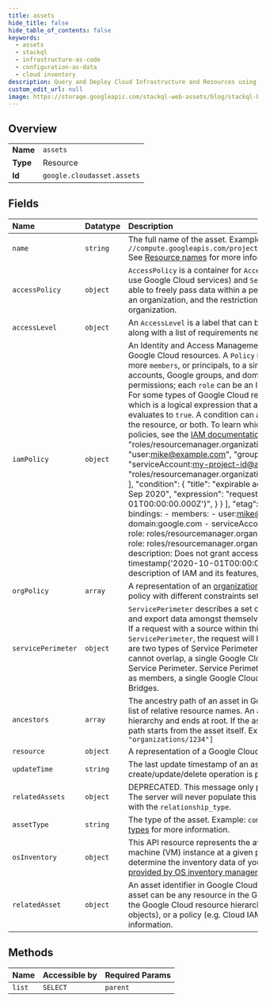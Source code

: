 ```yaml
---
title: assets
hide_title: false
hide_table_of_contents: false
keywords:
  - assets
  - stackql
  - infrastructure-as-code
  - configuration-as-data
  - cloud inventory
description: Query and Deploy Cloud Infrastructure and Resources using SQL
custom_edit_url: null
image: https://storage.googleapis.com/stackql-web-assets/blog/stackql-blog-post-featured-image.png
---
```

  
    

## Overview
<table><tbody>
<tr><td><b>Name</b></td><td><code>assets</code></td></tr>
<tr><td><b>Type</b></td><td>Resource</td></tr>
<tr><td><b>Id</b></td><td><code>google.cloudasset.assets</code></td></tr>
</tbody></table>

## Fields
| Name | Datatype | Description |
|:-----|:---------|:------------|
| `name` | `string` | The full name of the asset. Example: `//compute.googleapis.com/projects/my_project_123/zones/zone1/instances/instance1` See [Resource names](https://cloud.google.com/apis/design/resource_names#full_resource_name) for more information. |
| `accessPolicy` | `object` | `AccessPolicy` is a container for `AccessLevels` (which define the necessary attributes to use Google Cloud services) and `ServicePerimeters` (which define regions of services able to freely pass data within a perimeter). An access policy is globally visible within an organization, and the restrictions it specifies apply to all projects within an organization. |
| `accessLevel` | `object` | An `AccessLevel` is a label that can be applied to requests to Google Cloud services, along with a list of requirements necessary for the label to be applied. |
| `iamPolicy` | `object` | An Identity and Access Management (IAM) policy, which specifies access controls for Google Cloud resources. A `Policy` is a collection of `bindings`. A `binding` binds one or more `members`, or principals, to a single `role`. Principals can be user accounts, service accounts, Google groups, and domains (such as G Suite). A `role` is a named list of permissions; each `role` can be an IAM predefined role or a user-created custom role. For some types of Google Cloud resources, a `binding` can also specify a `condition`, which is a logical expression that allows access to a resource only if the expression evaluates to `true`. A condition can add constraints based on attributes of the request, the resource, or both. To learn which resources support conditions in their IAM policies, see the [IAM documentation](https://cloud.google.com/iam/help/conditions/resource-policies). **JSON example:** { "bindings": [ { "role": "roles/resourcemanager.organizationAdmin", "members": [ "user:mike@example.com", "group:admins@example.com", "domain:google.com", "serviceAccount:my-project-id@appspot.gserviceaccount.com" ] }, { "role": "roles/resourcemanager.organizationViewer", "members": [ "user:eve@example.com" ], "condition": { "title": "expirable access", "description": "Does not grant access after Sep 2020", "expression": "request.time &lt; timestamp('2020-10-01T00:00:00.000Z')", } } ], "etag": "BwWWja0YfJA=", "version": 3 } **YAML example:** bindings: - members: - user:mike@example.com - group:admins@example.com - domain:google.com - serviceAccount:my-project-id@appspot.gserviceaccount.com role: roles/resourcemanager.organizationAdmin - members: - user:eve@example.com role: roles/resourcemanager.organizationViewer condition: title: expirable access description: Does not grant access after Sep 2020 expression: request.time &lt; timestamp('2020-10-01T00:00:00.000Z') etag: BwWWja0YfJA= version: 3 For a description of IAM and its features, see the [IAM documentation](https://cloud.google.com/iam/docs/). |
| `orgPolicy` | `array` | A representation of an [organization policy](https://cloud.google.com/resource-manager/docs/organization-policy/overview#organization_policy). There can be more than one organization policy with different constraints set on a given resource. |
| `servicePerimeter` | `object` | `ServicePerimeter` describes a set of Google Cloud resources which can freely import and export data amongst themselves, but not export outside of the `ServicePerimeter`. If a request with a source within this `ServicePerimeter` has a target outside of the `ServicePerimeter`, the request will be blocked. Otherwise the request is allowed. There are two types of Service Perimeter - Regular and Bridge. Regular Service Perimeters cannot overlap, a single Google Cloud project can only belong to a single regular Service Perimeter. Service Perimeter Bridges can contain only Google Cloud projects as members, a single Google Cloud project may belong to multiple Service Perimeter Bridges. |
| `ancestors` | `array` | The ancestry path of an asset in Google Cloud [resource hierarchy](https://cloud.google.com/resource-manager/docs/cloud-platform-resource-hierarchy), represented as a list of relative resource names. An ancestry path starts with the closest ancestor in the hierarchy and ends at root. If the asset is a project, folder, or organization, the ancestry path starts from the asset itself. Example: `["projects/123456789", "folders/5432", "organizations/1234"]` |
| `resource` | `object` | A representation of a Google Cloud resource. |
| `updateTime` | `string` | The last update timestamp of an asset. update_time is updated when create/update/delete operation is performed. |
| `relatedAssets` | `object` | DEPRECATED. This message only presents for the purpose of backward-compatibility. The server will never populate this message in responses. The detailed related assets with the `relationship_type`. |
| `assetType` | `string` | The type of the asset. Example: `compute.googleapis.com/Disk` See [Supported asset types](https://cloud.google.com/asset-inventory/docs/supported-asset-types) for more information. |
| `osInventory` | `object` | This API resource represents the available inventory data for a Compute Engine virtual machine (VM) instance at a given point in time. You can use this API resource to determine the inventory data of your VM. For more information, see [Information provided by OS inventory management](https://cloud.google.com/compute/docs/instances/os-inventory-management#data-collected). |
| `relatedAsset` | `object` | An asset identifier in Google Cloud which contains its name, type and ancestors. An asset can be any resource in the Google Cloud [resource hierarchy](https://cloud.google.com/resource-manager/docs/cloud-platform-resource-hierarchy), a resource outside the Google Cloud resource hierarchy (such as Google Kubernetes Engine clusters and objects), or a policy (e.g. Cloud IAM policy). See [Supported asset types](https://cloud.google.com/asset-inventory/docs/supported-asset-types) for more information. |
## Methods
| Name | Accessible by | Required Params |
|:-----|:--------------|:----------------|
| `list` | `SELECT` | `parent` |
